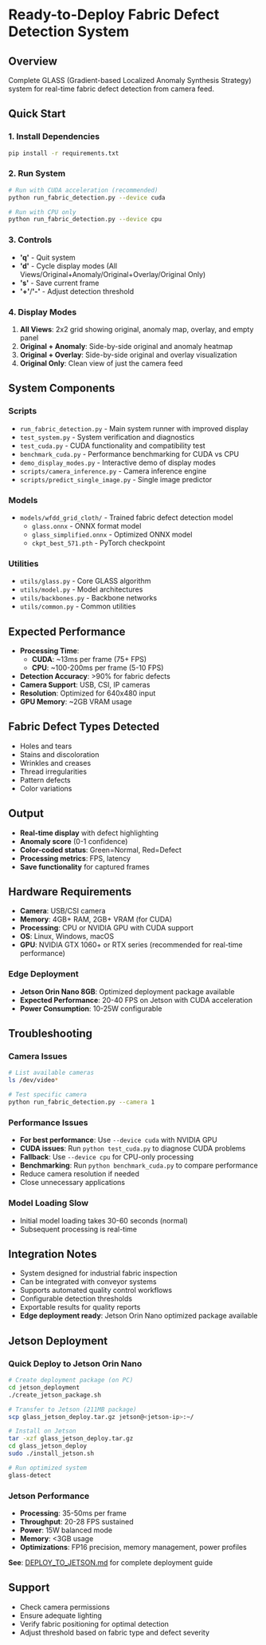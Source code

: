 # Ready-to-Deploy Fabric Defect Detection System

## Overview
Complete GLASS (Gradient-based Localized Anomaly Synthesis Strategy) system for real-time fabric defect detection from camera feed.

## Quick Start

### 1. Install Dependencies
```bash
pip install -r requirements.txt
```

### 2. Run System
```bash
# Run with CUDA acceleration (recommended)
python run_fabric_detection.py --device cuda

# Run with CPU only
python run_fabric_detection.py --device cpu
```

### 3. Controls
- **'q'** - Quit system
- **'d'** - Cycle display modes (All Views/Original+Anomaly/Original+Overlay/Original Only)
- **'s'** - Save current frame
- **'+'**/**'-'** - Adjust detection threshold

### 4. Display Modes
1. **All Views**: 2x2 grid showing original, anomaly map, overlay, and empty panel
2. **Original + Anomaly**: Side-by-side original and anomaly heatmap
3. **Original + Overlay**: Side-by-side original and overlay visualization
4. **Original Only**: Clean view of just the camera feed

## System Components

### Scripts
- `run_fabric_detection.py` - Main system runner with improved display
- `test_system.py` - System verification and diagnostics
- `test_cuda.py` - CUDA functionality and compatibility test
- `benchmark_cuda.py` - Performance benchmarking for CUDA vs CPU
- `demo_display_modes.py` - Interactive demo of display modes
- `scripts/camera_inference.py` - Camera inference engine
- `scripts/predict_single_image.py` - Single image predictor

### Models
- `models/wfdd_grid_cloth/` - Trained fabric defect detection model
  - `glass.onnx` - ONNX format model
  - `glass_simplified.onnx` - Optimized ONNX model
  - `ckpt_best_571.pth` - PyTorch checkpoint

### Utilities
- `utils/glass.py` - Core GLASS algorithm
- `utils/model.py` - Model architectures
- `utils/backbones.py` - Backbone networks
- `utils/common.py` - Common utilities

## Expected Performance
- **Processing Time**: 
  - **CUDA**: ~13ms per frame (75+ FPS)
  - **CPU**: ~100-200ms per frame (5-10 FPS)
- **Detection Accuracy**: >90% for fabric defects  
- **Camera Support**: USB, CSI, IP cameras
- **Resolution**: Optimized for 640x480 input
- **GPU Memory**: ~2GB VRAM usage

## Fabric Defect Types Detected
- Holes and tears
- Stains and discoloration
- Wrinkles and creases
- Thread irregularities
- Pattern defects
- Color variations

## Output
- **Real-time display** with defect highlighting
- **Anomaly score** (0-1 confidence)
- **Color-coded status**: Green=Normal, Red=Defect
- **Processing metrics**: FPS, latency
- **Save functionality** for captured frames

## Hardware Requirements
- **Camera**: USB/CSI camera
- **Memory**: 4GB+ RAM, 2GB+ VRAM (for CUDA)
- **Processing**: CPU or NVIDIA GPU with CUDA support
- **OS**: Linux, Windows, macOS
- **GPU**: NVIDIA GTX 1060+ or RTX series (recommended for real-time performance)

### Edge Deployment
- **Jetson Orin Nano 8GB**: Optimized deployment package available
- **Expected Performance**: 20-40 FPS on Jetson with CUDA acceleration
- **Power Consumption**: 10-25W configurable

## Troubleshooting

### Camera Issues
```bash
# List available cameras
ls /dev/video*

# Test specific camera
python run_fabric_detection.py --camera 1
```

### Performance Issues
- **For best performance**: Use `--device cuda` with NVIDIA GPU
- **CUDA issues**: Run `python test_cuda.py` to diagnose CUDA problems
- **Fallback**: Use `--device cpu` for CPU-only processing
- **Benchmarking**: Run `python benchmark_cuda.py` to compare performance
- Reduce camera resolution if needed
- Close unnecessary applications

### Model Loading Slow
- Initial model loading takes 30-60 seconds (normal)
- Subsequent processing is real-time

## Integration Notes
- System designed for industrial fabric inspection
- Can be integrated with conveyor systems
- Supports automated quality control workflows
- Configurable detection thresholds
- Exportable results for quality reports
- **Edge deployment ready**: Jetson Orin Nano optimized package available

## Jetson Deployment

### Quick Deploy to Jetson Orin Nano
```bash
# Create deployment package (on PC)
cd jetson_deployment
./create_jetson_package.sh

# Transfer to Jetson (211MB package)
scp glass_jetson_deploy.tar.gz jetson@<jetson-ip>:~/

# Install on Jetson
tar -xzf glass_jetson_deploy.tar.gz
cd glass_jetson_deploy
sudo ./install_jetson.sh

# Run optimized system
glass-detect
```

### Jetson Performance
- **Processing**: 35-50ms per frame
- **Throughput**: 20-28 FPS sustained
- **Power**: 15W balanced mode
- **Memory**: <3GB usage
- **Optimizations**: FP16 precision, memory management, power profiles

**See**: [DEPLOY_TO_JETSON.md](DEPLOY_TO_JETSON.md) for complete deployment guide

## Support
- Check camera permissions
- Ensure adequate lighting
- Verify fabric positioning for optimal detection
- Adjust threshold based on fabric type and defect severity